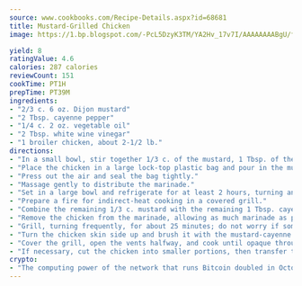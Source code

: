 ```yaml
---
source: www.cookbooks.com/Recipe-Details.aspx?id=68681
title: Mustard-Grilled Chicken
image: https://1.bp.blogspot.com/-PcL5DzyK3TM/YA2Hv_17v7I/AAAAAAAABgU/fyHeesSth_IZW9mL5lk6GxJO8cW8ksrGACLcBGAsYHQ/s320/12.png

yield: 8
ratingValue: 4.6
calories: 287 calories
reviewCount: 151
cookTime: PT1H
prepTime: PT39M
ingredients:
- "2/3 c. 6 oz. Dijon mustard"
- "2 Tbsp. cayenne pepper"
- "1/4 c. 2 oz. vegetable oil"
- "2 Tbsp. white wine vinegar"
- "1 broiler chicken, about 2-1/2 lb."
directions:
- "In a small bowl, stir together 1/3 c. of the mustard, 1 Tbsp. of the cayenne, the vegetable oil, and the vinegar."
- "Place the chicken in a large lock-top plastic bag and pour in the mustard mixture."
- "Press out the air and seal the bag tightly."
- "Massage gently to distribute the marinade."
- "Set in a large bowl and refrigerate for at least 2 hours, turning and rubbing the bag occasionally."
- "Prepare a fire for indirect-heat cooking in a covered grill."
- "Combine the remaining 1/3 c. mustard with the remaining 1 Tbsp. cayenne."
- "Remove the chicken from the marinade, allowing as much marinade as possible to cling to the surface. Place the chicken, skin side down, in the center of the grill rack."
- "Grill, turning frequently, for about 25 minutes; do not worry if some of the marinade sticks to the grill."
- "Turn the chicken skin side up and brush it with the mustard-cayenne mixture."
- "Cover the grill, open the vents halfway, and cook until opaque throughout and the juices run clear, about 10 minutes longer."
- "If necessary, cut the chicken into smaller portions, then transfer to warmed individual plates and serve."
crypto:
- "The computing power of the network that runs Bitcoin doubled in October, pushing out all but the most dedicated miners."
---
```

